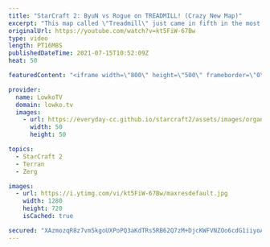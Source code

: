 ```yaml
---
title: "StarCraft 2: ByuN vs Rogue on TREADMILL! (Crazy New Map)"
excerpt: "This map called \"Treadmill\" just came in fifth in the most recent StarCraft 2 map tournament. In this video I cast a game on this crazy map between Rogue and ByuN. It features some very unusual designs which I personally really like. Such as a chain of speed circles at the top of the map, multiple high"
originalUrl: https://youtube.com/watch?v=kt5FiW-67Bw
type: video
length: PT16M8S
publishedDateTime: 2021-07-15T10:52:09Z
heat: 50

featuredContent: "<iframe width=\"800\" height=\"500\" frameborder=\"0\" src=\"https://www.youtube.com/embed/kt5FiW-67Bw\" allow=\"accelerometer; autoplay; encrypted-media; gyroscope; picture-in-picture\" allowfullscreen></iframe>"

provider:
  name: LowkoTV
  domain: lowko.tv
  images:
    - url: https://everyday-cc.github.io/starcraft2/assets/images/organizations/lowko.tv-50x50.jpg
      width: 50
      height: 50

topics:
  - StarCraft 2
  - Terran
  - Zerg

images:
  - url: https://i.ytimg.com/vi/kt5FiW-67Bw/maxresdefault.jpg
    width: 1280
    height: 720
    isCached: true

secured: "XAzmozqR8z7vm5kgoUXPoPQ3aKdTRs5RB62Q7zM+DjcKWFVNZOo6cdG1iiyoAmqC7A1BqDNttDG0UJfKGx/HwPmC8k2xjxaXK13aUuwrZ1SmCstUXZfo1QRRO4iE1jEBwMvhg1oUyeUz/KDfFX1C/sWQNCTkA8UAlp2ih3vhWMJFIL5C6MSVW8xasSZTRg9FfFmYk9Ca7FnW9g6br0zJAM8uMjfJ8eKshyzCKUPD4Y207IdfhA+2BHugxcQ+0AsXANikFx0H9/QVXV26197BmMCK9Uz+iBfPWp+noEMR9RCWsRUPQECXMnasamEH+put3c2aT9whDZ+cat8ToXSX/GgnIA6IZtmiUiOb9byu0MEWeHmniteOc2Jqo0Ffu+qZhrJQ8GVFU4sQ2Y0aVyY2gTLDB7lsGyponPIZpO1E06I=;8ZIN+j6Zv0cXjM92zKecHQ=="
---
```


